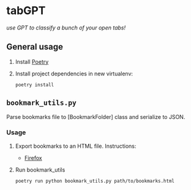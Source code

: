 # tabGPT

_use GPT to classify a bunch of your open tabs!_

## General usage

1. Install [Poetry](https://python-poetry.org/docs/)
1. Install project dependencies in new virtualenv:

    ```poetry install```

## `bookmark_utils.py`

Parse bookmarks file to [BookmarkFolder] class and serialize to JSON.

### Usage

1. Export bookmarks to an HTML file. Instructions:
    * [Firefox](https://support.mozilla.org/en-US/kb/export-firefox-bookmarks-to-backup-or-transfer)
1. Run bookmark_utils

    ```poetry run python bookmark_utils.py path/to/bookmarks.html```
